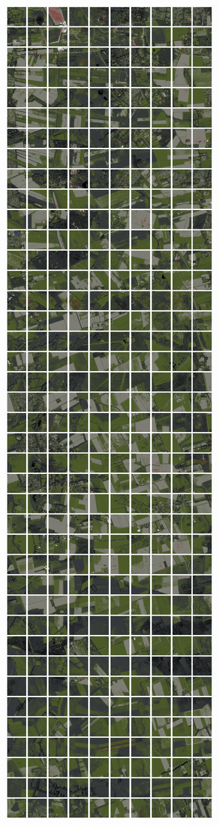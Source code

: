 <html>
<div>
<img src="https://github.com/HakkaTjakka/NL_TILE_MAP/blob/main/18/648/-1062/r.6480.-10620.png" height="44" width="44">
<img src="https://github.com/HakkaTjakka/NL_TILE_MAP/blob/main/18/648/-1062/r.6481.-10620.png" height="44" width="44">
<img src="https://github.com/HakkaTjakka/NL_TILE_MAP/blob/main/18/648/-1062/r.6482.-10620.png" height="44" width="44">
<img src="https://github.com/HakkaTjakka/NL_TILE_MAP/blob/main/18/648/-1062/r.6483.-10620.png" height="44" width="44">
<img src="https://github.com/HakkaTjakka/NL_TILE_MAP/blob/main/18/648/-1062/r.6484.-10620.png" height="44" width="44">
<img src="https://github.com/HakkaTjakka/NL_TILE_MAP/blob/main/18/648/-1062/r.6485.-10620.png" height="44" width="44">
<img src="https://github.com/HakkaTjakka/NL_TILE_MAP/blob/main/18/648/-1062/r.6486.-10620.png" height="44" width="44">
<img src="https://github.com/HakkaTjakka/NL_TILE_MAP/blob/main/18/648/-1062/r.6487.-10620.png" height="44" width="44">
<img src="https://github.com/HakkaTjakka/NL_TILE_MAP/blob/main/18/648/-1062/r.6488.-10620.png" height="44" width="44">
<img src="https://github.com/HakkaTjakka/NL_TILE_MAP/blob/main/18/648/-1062/r.6489.-10620.png" height="44" width="44">
<img src="https://github.com/HakkaTjakka/NL_TILE_MAP/blob/main/18/649/-1062/r.6490.-10620.png" height="44" width="44">
<img src="https://github.com/HakkaTjakka/NL_TILE_MAP/blob/main/18/649/-1062/r.6491.-10620.png" height="44" width="44">
<img src="https://github.com/HakkaTjakka/NL_TILE_MAP/blob/main/18/649/-1062/r.6492.-10620.png" height="44" width="44">
<img src="https://github.com/HakkaTjakka/NL_TILE_MAP/blob/main/18/649/-1062/r.6493.-10620.png" height="44" width="44">
<img src="https://github.com/HakkaTjakka/NL_TILE_MAP/blob/main/18/649/-1062/r.6494.-10620.png" height="44" width="44">
<img src="https://github.com/HakkaTjakka/NL_TILE_MAP/blob/main/18/649/-1062/r.6495.-10620.png" height="44" width="44">
<img src="https://github.com/HakkaTjakka/NL_TILE_MAP/blob/main/18/649/-1062/r.6496.-10620.png" height="44" width="44">
<img src="https://github.com/HakkaTjakka/NL_TILE_MAP/blob/main/18/649/-1062/r.6497.-10620.png" height="44" width="44">
<img src="https://github.com/HakkaTjakka/NL_TILE_MAP/blob/main/18/649/-1062/r.6498.-10620.png" height="44" width="44">
<img src="https://github.com/HakkaTjakka/NL_TILE_MAP/blob/main/18/649/-1062/r.6499.-10620.png" height="44" width="44">
<br>
<img src="https://github.com/HakkaTjakka/NL_TILE_MAP/blob/main/18/648/-1062/r.6480.-10619.png" height="44" width="44">
<img src="https://github.com/HakkaTjakka/NL_TILE_MAP/blob/main/18/648/-1062/r.6481.-10619.png" height="44" width="44">
<img src="https://github.com/HakkaTjakka/NL_TILE_MAP/blob/main/18/648/-1062/r.6482.-10619.png" height="44" width="44">
<img src="https://github.com/HakkaTjakka/NL_TILE_MAP/blob/main/18/648/-1062/r.6483.-10619.png" height="44" width="44">
<img src="https://github.com/HakkaTjakka/NL_TILE_MAP/blob/main/18/648/-1062/r.6484.-10619.png" height="44" width="44">
<img src="https://github.com/HakkaTjakka/NL_TILE_MAP/blob/main/18/648/-1062/r.6485.-10619.png" height="44" width="44">
<img src="https://github.com/HakkaTjakka/NL_TILE_MAP/blob/main/18/648/-1062/r.6486.-10619.png" height="44" width="44">
<img src="https://github.com/HakkaTjakka/NL_TILE_MAP/blob/main/18/648/-1062/r.6487.-10619.png" height="44" width="44">
<img src="https://github.com/HakkaTjakka/NL_TILE_MAP/blob/main/18/648/-1062/r.6488.-10619.png" height="44" width="44">
<img src="https://github.com/HakkaTjakka/NL_TILE_MAP/blob/main/18/648/-1062/r.6489.-10619.png" height="44" width="44">
<img src="https://github.com/HakkaTjakka/NL_TILE_MAP/blob/main/18/649/-1062/r.6490.-10619.png" height="44" width="44">
<img src="https://github.com/HakkaTjakka/NL_TILE_MAP/blob/main/18/649/-1062/r.6491.-10619.png" height="44" width="44">
<img src="https://github.com/HakkaTjakka/NL_TILE_MAP/blob/main/18/649/-1062/r.6492.-10619.png" height="44" width="44">
<img src="https://github.com/HakkaTjakka/NL_TILE_MAP/blob/main/18/649/-1062/r.6493.-10619.png" height="44" width="44">
<img src="https://github.com/HakkaTjakka/NL_TILE_MAP/blob/main/18/649/-1062/r.6494.-10619.png" height="44" width="44">
<img src="https://github.com/HakkaTjakka/NL_TILE_MAP/blob/main/18/649/-1062/r.6495.-10619.png" height="44" width="44">
<img src="https://github.com/HakkaTjakka/NL_TILE_MAP/blob/main/18/649/-1062/r.6496.-10619.png" height="44" width="44">
<img src="https://github.com/HakkaTjakka/NL_TILE_MAP/blob/main/18/649/-1062/r.6497.-10619.png" height="44" width="44">
<img src="https://github.com/HakkaTjakka/NL_TILE_MAP/blob/main/18/649/-1062/r.6498.-10619.png" height="44" width="44">
<img src="https://github.com/HakkaTjakka/NL_TILE_MAP/blob/main/18/649/-1062/r.6499.-10619.png" height="44" width="44">
<br>
<img src="https://github.com/HakkaTjakka/NL_TILE_MAP/blob/main/18/648/-1062/r.6480.-10618.png" height="44" width="44">
<img src="https://github.com/HakkaTjakka/NL_TILE_MAP/blob/main/18/648/-1062/r.6481.-10618.png" height="44" width="44">
<img src="https://github.com/HakkaTjakka/NL_TILE_MAP/blob/main/18/648/-1062/r.6482.-10618.png" height="44" width="44">
<img src="https://github.com/HakkaTjakka/NL_TILE_MAP/blob/main/18/648/-1062/r.6483.-10618.png" height="44" width="44">
<img src="https://github.com/HakkaTjakka/NL_TILE_MAP/blob/main/18/648/-1062/r.6484.-10618.png" height="44" width="44">
<img src="https://github.com/HakkaTjakka/NL_TILE_MAP/blob/main/18/648/-1062/r.6485.-10618.png" height="44" width="44">
<img src="https://github.com/HakkaTjakka/NL_TILE_MAP/blob/main/18/648/-1062/r.6486.-10618.png" height="44" width="44">
<img src="https://github.com/HakkaTjakka/NL_TILE_MAP/blob/main/18/648/-1062/r.6487.-10618.png" height="44" width="44">
<img src="https://github.com/HakkaTjakka/NL_TILE_MAP/blob/main/18/648/-1062/r.6488.-10618.png" height="44" width="44">
<img src="https://github.com/HakkaTjakka/NL_TILE_MAP/blob/main/18/648/-1062/r.6489.-10618.png" height="44" width="44">
<img src="https://github.com/HakkaTjakka/NL_TILE_MAP/blob/main/18/649/-1062/r.6490.-10618.png" height="44" width="44">
<img src="https://github.com/HakkaTjakka/NL_TILE_MAP/blob/main/18/649/-1062/r.6491.-10618.png" height="44" width="44">
<img src="https://github.com/HakkaTjakka/NL_TILE_MAP/blob/main/18/649/-1062/r.6492.-10618.png" height="44" width="44">
<img src="https://github.com/HakkaTjakka/NL_TILE_MAP/blob/main/18/649/-1062/r.6493.-10618.png" height="44" width="44">
<img src="https://github.com/HakkaTjakka/NL_TILE_MAP/blob/main/18/649/-1062/r.6494.-10618.png" height="44" width="44">
<img src="https://github.com/HakkaTjakka/NL_TILE_MAP/blob/main/18/649/-1062/r.6495.-10618.png" height="44" width="44">
<img src="https://github.com/HakkaTjakka/NL_TILE_MAP/blob/main/18/649/-1062/r.6496.-10618.png" height="44" width="44">
<img src="https://github.com/HakkaTjakka/NL_TILE_MAP/blob/main/18/649/-1062/r.6497.-10618.png" height="44" width="44">
<img src="https://github.com/HakkaTjakka/NL_TILE_MAP/blob/main/18/649/-1062/r.6498.-10618.png" height="44" width="44">
<img src="https://github.com/HakkaTjakka/NL_TILE_MAP/blob/main/18/649/-1062/r.6499.-10618.png" height="44" width="44">
<br>
<img src="https://github.com/HakkaTjakka/NL_TILE_MAP/blob/main/18/648/-1062/r.6480.-10617.png" height="44" width="44">
<img src="https://github.com/HakkaTjakka/NL_TILE_MAP/blob/main/18/648/-1062/r.6481.-10617.png" height="44" width="44">
<img src="https://github.com/HakkaTjakka/NL_TILE_MAP/blob/main/18/648/-1062/r.6482.-10617.png" height="44" width="44">
<img src="https://github.com/HakkaTjakka/NL_TILE_MAP/blob/main/18/648/-1062/r.6483.-10617.png" height="44" width="44">
<img src="https://github.com/HakkaTjakka/NL_TILE_MAP/blob/main/18/648/-1062/r.6484.-10617.png" height="44" width="44">
<img src="https://github.com/HakkaTjakka/NL_TILE_MAP/blob/main/18/648/-1062/r.6485.-10617.png" height="44" width="44">
<img src="https://github.com/HakkaTjakka/NL_TILE_MAP/blob/main/18/648/-1062/r.6486.-10617.png" height="44" width="44">
<img src="https://github.com/HakkaTjakka/NL_TILE_MAP/blob/main/18/648/-1062/r.6487.-10617.png" height="44" width="44">
<img src="https://github.com/HakkaTjakka/NL_TILE_MAP/blob/main/18/648/-1062/r.6488.-10617.png" height="44" width="44">
<img src="https://github.com/HakkaTjakka/NL_TILE_MAP/blob/main/18/648/-1062/r.6489.-10617.png" height="44" width="44">
<img src="https://github.com/HakkaTjakka/NL_TILE_MAP/blob/main/18/649/-1062/r.6490.-10617.png" height="44" width="44">
<img src="https://github.com/HakkaTjakka/NL_TILE_MAP/blob/main/18/649/-1062/r.6491.-10617.png" height="44" width="44">
<img src="https://github.com/HakkaTjakka/NL_TILE_MAP/blob/main/18/649/-1062/r.6492.-10617.png" height="44" width="44">
<img src="https://github.com/HakkaTjakka/NL_TILE_MAP/blob/main/18/649/-1062/r.6493.-10617.png" height="44" width="44">
<img src="https://github.com/HakkaTjakka/NL_TILE_MAP/blob/main/18/649/-1062/r.6494.-10617.png" height="44" width="44">
<img src="https://github.com/HakkaTjakka/NL_TILE_MAP/blob/main/18/649/-1062/r.6495.-10617.png" height="44" width="44">
<img src="https://github.com/HakkaTjakka/NL_TILE_MAP/blob/main/18/649/-1062/r.6496.-10617.png" height="44" width="44">
<img src="https://github.com/HakkaTjakka/NL_TILE_MAP/blob/main/18/649/-1062/r.6497.-10617.png" height="44" width="44">
<img src="https://github.com/HakkaTjakka/NL_TILE_MAP/blob/main/18/649/-1062/r.6498.-10617.png" height="44" width="44">
<img src="https://github.com/HakkaTjakka/NL_TILE_MAP/blob/main/18/649/-1062/r.6499.-10617.png" height="44" width="44">
<br>
<img src="https://github.com/HakkaTjakka/NL_TILE_MAP/blob/main/18/648/-1062/r.6480.-10616.png" height="44" width="44">
<img src="https://github.com/HakkaTjakka/NL_TILE_MAP/blob/main/18/648/-1062/r.6481.-10616.png" height="44" width="44">
<img src="https://github.com/HakkaTjakka/NL_TILE_MAP/blob/main/18/648/-1062/r.6482.-10616.png" height="44" width="44">
<img src="https://github.com/HakkaTjakka/NL_TILE_MAP/blob/main/18/648/-1062/r.6483.-10616.png" height="44" width="44">
<img src="https://github.com/HakkaTjakka/NL_TILE_MAP/blob/main/18/648/-1062/r.6484.-10616.png" height="44" width="44">
<img src="https://github.com/HakkaTjakka/NL_TILE_MAP/blob/main/18/648/-1062/r.6485.-10616.png" height="44" width="44">
<img src="https://github.com/HakkaTjakka/NL_TILE_MAP/blob/main/18/648/-1062/r.6486.-10616.png" height="44" width="44">
<img src="https://github.com/HakkaTjakka/NL_TILE_MAP/blob/main/18/648/-1062/r.6487.-10616.png" height="44" width="44">
<img src="https://github.com/HakkaTjakka/NL_TILE_MAP/blob/main/18/648/-1062/r.6488.-10616.png" height="44" width="44">
<img src="https://github.com/HakkaTjakka/NL_TILE_MAP/blob/main/18/648/-1062/r.6489.-10616.png" height="44" width="44">
<img src="https://github.com/HakkaTjakka/NL_TILE_MAP/blob/main/18/649/-1062/r.6490.-10616.png" height="44" width="44">
<img src="https://github.com/HakkaTjakka/NL_TILE_MAP/blob/main/18/649/-1062/r.6491.-10616.png" height="44" width="44">
<img src="https://github.com/HakkaTjakka/NL_TILE_MAP/blob/main/18/649/-1062/r.6492.-10616.png" height="44" width="44">
<img src="https://github.com/HakkaTjakka/NL_TILE_MAP/blob/main/18/649/-1062/r.6493.-10616.png" height="44" width="44">
<img src="https://github.com/HakkaTjakka/NL_TILE_MAP/blob/main/18/649/-1062/r.6494.-10616.png" height="44" width="44">
<img src="https://github.com/HakkaTjakka/NL_TILE_MAP/blob/main/18/649/-1062/r.6495.-10616.png" height="44" width="44">
<img src="https://github.com/HakkaTjakka/NL_TILE_MAP/blob/main/18/649/-1062/r.6496.-10616.png" height="44" width="44">
<img src="https://github.com/HakkaTjakka/NL_TILE_MAP/blob/main/18/649/-1062/r.6497.-10616.png" height="44" width="44">
<img src="https://github.com/HakkaTjakka/NL_TILE_MAP/blob/main/18/649/-1062/r.6498.-10616.png" height="44" width="44">
<img src="https://github.com/HakkaTjakka/NL_TILE_MAP/blob/main/18/649/-1062/r.6499.-10616.png" height="44" width="44">
<br>
<img src="https://github.com/HakkaTjakka/NL_TILE_MAP/blob/main/18/648/-1062/r.6480.-10615.png" height="44" width="44">
<img src="https://github.com/HakkaTjakka/NL_TILE_MAP/blob/main/18/648/-1062/r.6481.-10615.png" height="44" width="44">
<img src="https://github.com/HakkaTjakka/NL_TILE_MAP/blob/main/18/648/-1062/r.6482.-10615.png" height="44" width="44">
<img src="https://github.com/HakkaTjakka/NL_TILE_MAP/blob/main/18/648/-1062/r.6483.-10615.png" height="44" width="44">
<img src="https://github.com/HakkaTjakka/NL_TILE_MAP/blob/main/18/648/-1062/r.6484.-10615.png" height="44" width="44">
<img src="https://github.com/HakkaTjakka/NL_TILE_MAP/blob/main/18/648/-1062/r.6485.-10615.png" height="44" width="44">
<img src="https://github.com/HakkaTjakka/NL_TILE_MAP/blob/main/18/648/-1062/r.6486.-10615.png" height="44" width="44">
<img src="https://github.com/HakkaTjakka/NL_TILE_MAP/blob/main/18/648/-1062/r.6487.-10615.png" height="44" width="44">
<img src="https://github.com/HakkaTjakka/NL_TILE_MAP/blob/main/18/648/-1062/r.6488.-10615.png" height="44" width="44">
<img src="https://github.com/HakkaTjakka/NL_TILE_MAP/blob/main/18/648/-1062/r.6489.-10615.png" height="44" width="44">
<img src="https://github.com/HakkaTjakka/NL_TILE_MAP/blob/main/18/649/-1062/r.6490.-10615.png" height="44" width="44">
<img src="https://github.com/HakkaTjakka/NL_TILE_MAP/blob/main/18/649/-1062/r.6491.-10615.png" height="44" width="44">
<img src="https://github.com/HakkaTjakka/NL_TILE_MAP/blob/main/18/649/-1062/r.6492.-10615.png" height="44" width="44">
<img src="https://github.com/HakkaTjakka/NL_TILE_MAP/blob/main/18/649/-1062/r.6493.-10615.png" height="44" width="44">
<img src="https://github.com/HakkaTjakka/NL_TILE_MAP/blob/main/18/649/-1062/r.6494.-10615.png" height="44" width="44">
<img src="https://github.com/HakkaTjakka/NL_TILE_MAP/blob/main/18/649/-1062/r.6495.-10615.png" height="44" width="44">
<img src="https://github.com/HakkaTjakka/NL_TILE_MAP/blob/main/18/649/-1062/r.6496.-10615.png" height="44" width="44">
<img src="https://github.com/HakkaTjakka/NL_TILE_MAP/blob/main/18/649/-1062/r.6497.-10615.png" height="44" width="44">
<img src="https://github.com/HakkaTjakka/NL_TILE_MAP/blob/main/18/649/-1062/r.6498.-10615.png" height="44" width="44">
<img src="https://github.com/HakkaTjakka/NL_TILE_MAP/blob/main/18/649/-1062/r.6499.-10615.png" height="44" width="44">
<br>
<img src="https://github.com/HakkaTjakka/NL_TILE_MAP/blob/main/18/648/-1062/r.6480.-10614.png" height="44" width="44">
<img src="https://github.com/HakkaTjakka/NL_TILE_MAP/blob/main/18/648/-1062/r.6481.-10614.png" height="44" width="44">
<img src="https://github.com/HakkaTjakka/NL_TILE_MAP/blob/main/18/648/-1062/r.6482.-10614.png" height="44" width="44">
<img src="https://github.com/HakkaTjakka/NL_TILE_MAP/blob/main/18/648/-1062/r.6483.-10614.png" height="44" width="44">
<img src="https://github.com/HakkaTjakka/NL_TILE_MAP/blob/main/18/648/-1062/r.6484.-10614.png" height="44" width="44">
<img src="https://github.com/HakkaTjakka/NL_TILE_MAP/blob/main/18/648/-1062/r.6485.-10614.png" height="44" width="44">
<img src="https://github.com/HakkaTjakka/NL_TILE_MAP/blob/main/18/648/-1062/r.6486.-10614.png" height="44" width="44">
<img src="https://github.com/HakkaTjakka/NL_TILE_MAP/blob/main/18/648/-1062/r.6487.-10614.png" height="44" width="44">
<img src="https://github.com/HakkaTjakka/NL_TILE_MAP/blob/main/18/648/-1062/r.6488.-10614.png" height="44" width="44">
<img src="https://github.com/HakkaTjakka/NL_TILE_MAP/blob/main/18/648/-1062/r.6489.-10614.png" height="44" width="44">
<img src="https://github.com/HakkaTjakka/NL_TILE_MAP/blob/main/18/649/-1062/r.6490.-10614.png" height="44" width="44">
<img src="https://github.com/HakkaTjakka/NL_TILE_MAP/blob/main/18/649/-1062/r.6491.-10614.png" height="44" width="44">
<img src="https://github.com/HakkaTjakka/NL_TILE_MAP/blob/main/18/649/-1062/r.6492.-10614.png" height="44" width="44">
<img src="https://github.com/HakkaTjakka/NL_TILE_MAP/blob/main/18/649/-1062/r.6493.-10614.png" height="44" width="44">
<img src="https://github.com/HakkaTjakka/NL_TILE_MAP/blob/main/18/649/-1062/r.6494.-10614.png" height="44" width="44">
<img src="https://github.com/HakkaTjakka/NL_TILE_MAP/blob/main/18/649/-1062/r.6495.-10614.png" height="44" width="44">
<img src="https://github.com/HakkaTjakka/NL_TILE_MAP/blob/main/18/649/-1062/r.6496.-10614.png" height="44" width="44">
<img src="https://github.com/HakkaTjakka/NL_TILE_MAP/blob/main/18/649/-1062/r.6497.-10614.png" height="44" width="44">
<img src="https://github.com/HakkaTjakka/NL_TILE_MAP/blob/main/18/649/-1062/r.6498.-10614.png" height="44" width="44">
<img src="https://github.com/HakkaTjakka/NL_TILE_MAP/blob/main/18/649/-1062/r.6499.-10614.png" height="44" width="44">
<br>
<img src="https://github.com/HakkaTjakka/NL_TILE_MAP/blob/main/18/648/-1062/r.6480.-10613.png" height="44" width="44">
<img src="https://github.com/HakkaTjakka/NL_TILE_MAP/blob/main/18/648/-1062/r.6481.-10613.png" height="44" width="44">
<img src="https://github.com/HakkaTjakka/NL_TILE_MAP/blob/main/18/648/-1062/r.6482.-10613.png" height="44" width="44">
<img src="https://github.com/HakkaTjakka/NL_TILE_MAP/blob/main/18/648/-1062/r.6483.-10613.png" height="44" width="44">
<img src="https://github.com/HakkaTjakka/NL_TILE_MAP/blob/main/18/648/-1062/r.6484.-10613.png" height="44" width="44">
<img src="https://github.com/HakkaTjakka/NL_TILE_MAP/blob/main/18/648/-1062/r.6485.-10613.png" height="44" width="44">
<img src="https://github.com/HakkaTjakka/NL_TILE_MAP/blob/main/18/648/-1062/r.6486.-10613.png" height="44" width="44">
<img src="https://github.com/HakkaTjakka/NL_TILE_MAP/blob/main/18/648/-1062/r.6487.-10613.png" height="44" width="44">
<img src="https://github.com/HakkaTjakka/NL_TILE_MAP/blob/main/18/648/-1062/r.6488.-10613.png" height="44" width="44">
<img src="https://github.com/HakkaTjakka/NL_TILE_MAP/blob/main/18/648/-1062/r.6489.-10613.png" height="44" width="44">
<img src="https://github.com/HakkaTjakka/NL_TILE_MAP/blob/main/18/649/-1062/r.6490.-10613.png" height="44" width="44">
<img src="https://github.com/HakkaTjakka/NL_TILE_MAP/blob/main/18/649/-1062/r.6491.-10613.png" height="44" width="44">
<img src="https://github.com/HakkaTjakka/NL_TILE_MAP/blob/main/18/649/-1062/r.6492.-10613.png" height="44" width="44">
<img src="https://github.com/HakkaTjakka/NL_TILE_MAP/blob/main/18/649/-1062/r.6493.-10613.png" height="44" width="44">
<img src="https://github.com/HakkaTjakka/NL_TILE_MAP/blob/main/18/649/-1062/r.6494.-10613.png" height="44" width="44">
<img src="https://github.com/HakkaTjakka/NL_TILE_MAP/blob/main/18/649/-1062/r.6495.-10613.png" height="44" width="44">
<img src="https://github.com/HakkaTjakka/NL_TILE_MAP/blob/main/18/649/-1062/r.6496.-10613.png" height="44" width="44">
<img src="https://github.com/HakkaTjakka/NL_TILE_MAP/blob/main/18/649/-1062/r.6497.-10613.png" height="44" width="44">
<img src="https://github.com/HakkaTjakka/NL_TILE_MAP/blob/main/18/649/-1062/r.6498.-10613.png" height="44" width="44">
<img src="https://github.com/HakkaTjakka/NL_TILE_MAP/blob/main/18/649/-1062/r.6499.-10613.png" height="44" width="44">
<br>
<img src="https://github.com/HakkaTjakka/NL_TILE_MAP/blob/main/18/648/-1062/r.6480.-10612.png" height="44" width="44">
<img src="https://github.com/HakkaTjakka/NL_TILE_MAP/blob/main/18/648/-1062/r.6481.-10612.png" height="44" width="44">
<img src="https://github.com/HakkaTjakka/NL_TILE_MAP/blob/main/18/648/-1062/r.6482.-10612.png" height="44" width="44">
<img src="https://github.com/HakkaTjakka/NL_TILE_MAP/blob/main/18/648/-1062/r.6483.-10612.png" height="44" width="44">
<img src="https://github.com/HakkaTjakka/NL_TILE_MAP/blob/main/18/648/-1062/r.6484.-10612.png" height="44" width="44">
<img src="https://github.com/HakkaTjakka/NL_TILE_MAP/blob/main/18/648/-1062/r.6485.-10612.png" height="44" width="44">
<img src="https://github.com/HakkaTjakka/NL_TILE_MAP/blob/main/18/648/-1062/r.6486.-10612.png" height="44" width="44">
<img src="https://github.com/HakkaTjakka/NL_TILE_MAP/blob/main/18/648/-1062/r.6487.-10612.png" height="44" width="44">
<img src="https://github.com/HakkaTjakka/NL_TILE_MAP/blob/main/18/648/-1062/r.6488.-10612.png" height="44" width="44">
<img src="https://github.com/HakkaTjakka/NL_TILE_MAP/blob/main/18/648/-1062/r.6489.-10612.png" height="44" width="44">
<img src="https://github.com/HakkaTjakka/NL_TILE_MAP/blob/main/18/649/-1062/r.6490.-10612.png" height="44" width="44">
<img src="https://github.com/HakkaTjakka/NL_TILE_MAP/blob/main/18/649/-1062/r.6491.-10612.png" height="44" width="44">
<img src="https://github.com/HakkaTjakka/NL_TILE_MAP/blob/main/18/649/-1062/r.6492.-10612.png" height="44" width="44">
<img src="https://github.com/HakkaTjakka/NL_TILE_MAP/blob/main/18/649/-1062/r.6493.-10612.png" height="44" width="44">
<img src="https://github.com/HakkaTjakka/NL_TILE_MAP/blob/main/18/649/-1062/r.6494.-10612.png" height="44" width="44">
<img src="https://github.com/HakkaTjakka/NL_TILE_MAP/blob/main/18/649/-1062/r.6495.-10612.png" height="44" width="44">
<img src="https://github.com/HakkaTjakka/NL_TILE_MAP/blob/main/18/649/-1062/r.6496.-10612.png" height="44" width="44">
<img src="https://github.com/HakkaTjakka/NL_TILE_MAP/blob/main/18/649/-1062/r.6497.-10612.png" height="44" width="44">
<img src="https://github.com/HakkaTjakka/NL_TILE_MAP/blob/main/18/649/-1062/r.6498.-10612.png" height="44" width="44">
<img src="https://github.com/HakkaTjakka/NL_TILE_MAP/blob/main/18/649/-1062/r.6499.-10612.png" height="44" width="44">
<br>
<img src="https://github.com/HakkaTjakka/NL_TILE_MAP/blob/main/18/648/-1062/r.6480.-10611.png" height="44" width="44">
<img src="https://github.com/HakkaTjakka/NL_TILE_MAP/blob/main/18/648/-1062/r.6481.-10611.png" height="44" width="44">
<img src="https://github.com/HakkaTjakka/NL_TILE_MAP/blob/main/18/648/-1062/r.6482.-10611.png" height="44" width="44">
<img src="https://github.com/HakkaTjakka/NL_TILE_MAP/blob/main/18/648/-1062/r.6483.-10611.png" height="44" width="44">
<img src="https://github.com/HakkaTjakka/NL_TILE_MAP/blob/main/18/648/-1062/r.6484.-10611.png" height="44" width="44">
<img src="https://github.com/HakkaTjakka/NL_TILE_MAP/blob/main/18/648/-1062/r.6485.-10611.png" height="44" width="44">
<img src="https://github.com/HakkaTjakka/NL_TILE_MAP/blob/main/18/648/-1062/r.6486.-10611.png" height="44" width="44">
<img src="https://github.com/HakkaTjakka/NL_TILE_MAP/blob/main/18/648/-1062/r.6487.-10611.png" height="44" width="44">
<img src="https://github.com/HakkaTjakka/NL_TILE_MAP/blob/main/18/648/-1062/r.6488.-10611.png" height="44" width="44">
<img src="https://github.com/HakkaTjakka/NL_TILE_MAP/blob/main/18/648/-1062/r.6489.-10611.png" height="44" width="44">
<img src="https://github.com/HakkaTjakka/NL_TILE_MAP/blob/main/18/649/-1062/r.6490.-10611.png" height="44" width="44">
<img src="https://github.com/HakkaTjakka/NL_TILE_MAP/blob/main/18/649/-1062/r.6491.-10611.png" height="44" width="44">
<img src="https://github.com/HakkaTjakka/NL_TILE_MAP/blob/main/18/649/-1062/r.6492.-10611.png" height="44" width="44">
<img src="https://github.com/HakkaTjakka/NL_TILE_MAP/blob/main/18/649/-1062/r.6493.-10611.png" height="44" width="44">
<img src="https://github.com/HakkaTjakka/NL_TILE_MAP/blob/main/18/649/-1062/r.6494.-10611.png" height="44" width="44">
<img src="https://github.com/HakkaTjakka/NL_TILE_MAP/blob/main/18/649/-1062/r.6495.-10611.png" height="44" width="44">
<img src="https://github.com/HakkaTjakka/NL_TILE_MAP/blob/main/18/649/-1062/r.6496.-10611.png" height="44" width="44">
<img src="https://github.com/HakkaTjakka/NL_TILE_MAP/blob/main/18/649/-1062/r.6497.-10611.png" height="44" width="44">
<img src="https://github.com/HakkaTjakka/NL_TILE_MAP/blob/main/18/649/-1062/r.6498.-10611.png" height="44" width="44">
<img src="https://github.com/HakkaTjakka/NL_TILE_MAP/blob/main/18/649/-1062/r.6499.-10611.png" height="44" width="44">
<br>
<img src="https://github.com/HakkaTjakka/NL_TILE_MAP/blob/main/18/648/-1061/r.6480.-10610.png" height="44" width="44">
<img src="https://github.com/HakkaTjakka/NL_TILE_MAP/blob/main/18/648/-1061/r.6481.-10610.png" height="44" width="44">
<img src="https://github.com/HakkaTjakka/NL_TILE_MAP/blob/main/18/648/-1061/r.6482.-10610.png" height="44" width="44">
<img src="https://github.com/HakkaTjakka/NL_TILE_MAP/blob/main/18/648/-1061/r.6483.-10610.png" height="44" width="44">
<img src="https://github.com/HakkaTjakka/NL_TILE_MAP/blob/main/18/648/-1061/r.6484.-10610.png" height="44" width="44">
<img src="https://github.com/HakkaTjakka/NL_TILE_MAP/blob/main/18/648/-1061/r.6485.-10610.png" height="44" width="44">
<img src="https://github.com/HakkaTjakka/NL_TILE_MAP/blob/main/18/648/-1061/r.6486.-10610.png" height="44" width="44">
<img src="https://github.com/HakkaTjakka/NL_TILE_MAP/blob/main/18/648/-1061/r.6487.-10610.png" height="44" width="44">
<img src="https://github.com/HakkaTjakka/NL_TILE_MAP/blob/main/18/648/-1061/r.6488.-10610.png" height="44" width="44">
<img src="https://github.com/HakkaTjakka/NL_TILE_MAP/blob/main/18/648/-1061/r.6489.-10610.png" height="44" width="44">
<img src="https://github.com/HakkaTjakka/NL_TILE_MAP/blob/main/18/649/-1061/r.6490.-10610.png" height="44" width="44">
<img src="https://github.com/HakkaTjakka/NL_TILE_MAP/blob/main/18/649/-1061/r.6491.-10610.png" height="44" width="44">
<img src="https://github.com/HakkaTjakka/NL_TILE_MAP/blob/main/18/649/-1061/r.6492.-10610.png" height="44" width="44">
<img src="https://github.com/HakkaTjakka/NL_TILE_MAP/blob/main/18/649/-1061/r.6493.-10610.png" height="44" width="44">
<img src="https://github.com/HakkaTjakka/NL_TILE_MAP/blob/main/18/649/-1061/r.6494.-10610.png" height="44" width="44">
<img src="https://github.com/HakkaTjakka/NL_TILE_MAP/blob/main/18/649/-1061/r.6495.-10610.png" height="44" width="44">
<img src="https://github.com/HakkaTjakka/NL_TILE_MAP/blob/main/18/649/-1061/r.6496.-10610.png" height="44" width="44">
<img src="https://github.com/HakkaTjakka/NL_TILE_MAP/blob/main/18/649/-1061/r.6497.-10610.png" height="44" width="44">
<img src="https://github.com/HakkaTjakka/NL_TILE_MAP/blob/main/18/649/-1061/r.6498.-10610.png" height="44" width="44">
<img src="https://github.com/HakkaTjakka/NL_TILE_MAP/blob/main/18/649/-1061/r.6499.-10610.png" height="44" width="44">
<br>
<img src="https://github.com/HakkaTjakka/NL_TILE_MAP/blob/main/18/648/-1061/r.6480.-10609.png" height="44" width="44">
<img src="https://github.com/HakkaTjakka/NL_TILE_MAP/blob/main/18/648/-1061/r.6481.-10609.png" height="44" width="44">
<img src="https://github.com/HakkaTjakka/NL_TILE_MAP/blob/main/18/648/-1061/r.6482.-10609.png" height="44" width="44">
<img src="https://github.com/HakkaTjakka/NL_TILE_MAP/blob/main/18/648/-1061/r.6483.-10609.png" height="44" width="44">
<img src="https://github.com/HakkaTjakka/NL_TILE_MAP/blob/main/18/648/-1061/r.6484.-10609.png" height="44" width="44">
<img src="https://github.com/HakkaTjakka/NL_TILE_MAP/blob/main/18/648/-1061/r.6485.-10609.png" height="44" width="44">
<img src="https://github.com/HakkaTjakka/NL_TILE_MAP/blob/main/18/648/-1061/r.6486.-10609.png" height="44" width="44">
<img src="https://github.com/HakkaTjakka/NL_TILE_MAP/blob/main/18/648/-1061/r.6487.-10609.png" height="44" width="44">
<img src="https://github.com/HakkaTjakka/NL_TILE_MAP/blob/main/18/648/-1061/r.6488.-10609.png" height="44" width="44">
<img src="https://github.com/HakkaTjakka/NL_TILE_MAP/blob/main/18/648/-1061/r.6489.-10609.png" height="44" width="44">
<img src="https://github.com/HakkaTjakka/NL_TILE_MAP/blob/main/18/649/-1061/r.6490.-10609.png" height="44" width="44">
<img src="https://github.com/HakkaTjakka/NL_TILE_MAP/blob/main/18/649/-1061/r.6491.-10609.png" height="44" width="44">
<img src="https://github.com/HakkaTjakka/NL_TILE_MAP/blob/main/18/649/-1061/r.6492.-10609.png" height="44" width="44">
<img src="https://github.com/HakkaTjakka/NL_TILE_MAP/blob/main/18/649/-1061/r.6493.-10609.png" height="44" width="44">
<img src="https://github.com/HakkaTjakka/NL_TILE_MAP/blob/main/18/649/-1061/r.6494.-10609.png" height="44" width="44">
<img src="https://github.com/HakkaTjakka/NL_TILE_MAP/blob/main/18/649/-1061/r.6495.-10609.png" height="44" width="44">
<img src="https://github.com/HakkaTjakka/NL_TILE_MAP/blob/main/18/649/-1061/r.6496.-10609.png" height="44" width="44">
<img src="https://github.com/HakkaTjakka/NL_TILE_MAP/blob/main/18/649/-1061/r.6497.-10609.png" height="44" width="44">
<img src="https://github.com/HakkaTjakka/NL_TILE_MAP/blob/main/18/649/-1061/r.6498.-10609.png" height="44" width="44">
<img src="https://github.com/HakkaTjakka/NL_TILE_MAP/blob/main/18/649/-1061/r.6499.-10609.png" height="44" width="44">
<br>
<img src="https://github.com/HakkaTjakka/NL_TILE_MAP/blob/main/18/648/-1061/r.6480.-10608.png" height="44" width="44">
<img src="https://github.com/HakkaTjakka/NL_TILE_MAP/blob/main/18/648/-1061/r.6481.-10608.png" height="44" width="44">
<img src="https://github.com/HakkaTjakka/NL_TILE_MAP/blob/main/18/648/-1061/r.6482.-10608.png" height="44" width="44">
<img src="https://github.com/HakkaTjakka/NL_TILE_MAP/blob/main/18/648/-1061/r.6483.-10608.png" height="44" width="44">
<img src="https://github.com/HakkaTjakka/NL_TILE_MAP/blob/main/18/648/-1061/r.6484.-10608.png" height="44" width="44">
<img src="https://github.com/HakkaTjakka/NL_TILE_MAP/blob/main/18/648/-1061/r.6485.-10608.png" height="44" width="44">
<img src="https://github.com/HakkaTjakka/NL_TILE_MAP/blob/main/18/648/-1061/r.6486.-10608.png" height="44" width="44">
<img src="https://github.com/HakkaTjakka/NL_TILE_MAP/blob/main/18/648/-1061/r.6487.-10608.png" height="44" width="44">
<img src="https://github.com/HakkaTjakka/NL_TILE_MAP/blob/main/18/648/-1061/r.6488.-10608.png" height="44" width="44">
<img src="https://github.com/HakkaTjakka/NL_TILE_MAP/blob/main/18/648/-1061/r.6489.-10608.png" height="44" width="44">
<img src="https://github.com/HakkaTjakka/NL_TILE_MAP/blob/main/18/649/-1061/r.6490.-10608.png" height="44" width="44">
<img src="https://github.com/HakkaTjakka/NL_TILE_MAP/blob/main/18/649/-1061/r.6491.-10608.png" height="44" width="44">
<img src="https://github.com/HakkaTjakka/NL_TILE_MAP/blob/main/18/649/-1061/r.6492.-10608.png" height="44" width="44">
<img src="https://github.com/HakkaTjakka/NL_TILE_MAP/blob/main/18/649/-1061/r.6493.-10608.png" height="44" width="44">
<img src="https://github.com/HakkaTjakka/NL_TILE_MAP/blob/main/18/649/-1061/r.6494.-10608.png" height="44" width="44">
<img src="https://github.com/HakkaTjakka/NL_TILE_MAP/blob/main/18/649/-1061/r.6495.-10608.png" height="44" width="44">
<img src="https://github.com/HakkaTjakka/NL_TILE_MAP/blob/main/18/649/-1061/r.6496.-10608.png" height="44" width="44">
<img src="https://github.com/HakkaTjakka/NL_TILE_MAP/blob/main/18/649/-1061/r.6497.-10608.png" height="44" width="44">
<img src="https://github.com/HakkaTjakka/NL_TILE_MAP/blob/main/18/649/-1061/r.6498.-10608.png" height="44" width="44">
<img src="https://github.com/HakkaTjakka/NL_TILE_MAP/blob/main/18/649/-1061/r.6499.-10608.png" height="44" width="44">
<br>
<img src="https://github.com/HakkaTjakka/NL_TILE_MAP/blob/main/18/648/-1061/r.6480.-10607.png" height="44" width="44">
<img src="https://github.com/HakkaTjakka/NL_TILE_MAP/blob/main/18/648/-1061/r.6481.-10607.png" height="44" width="44">
<img src="https://github.com/HakkaTjakka/NL_TILE_MAP/blob/main/18/648/-1061/r.6482.-10607.png" height="44" width="44">
<img src="https://github.com/HakkaTjakka/NL_TILE_MAP/blob/main/18/648/-1061/r.6483.-10607.png" height="44" width="44">
<img src="https://github.com/HakkaTjakka/NL_TILE_MAP/blob/main/18/648/-1061/r.6484.-10607.png" height="44" width="44">
<img src="https://github.com/HakkaTjakka/NL_TILE_MAP/blob/main/18/648/-1061/r.6485.-10607.png" height="44" width="44">
<img src="https://github.com/HakkaTjakka/NL_TILE_MAP/blob/main/18/648/-1061/r.6486.-10607.png" height="44" width="44">
<img src="https://github.com/HakkaTjakka/NL_TILE_MAP/blob/main/18/648/-1061/r.6487.-10607.png" height="44" width="44">
<img src="https://github.com/HakkaTjakka/NL_TILE_MAP/blob/main/18/648/-1061/r.6488.-10607.png" height="44" width="44">
<img src="https://github.com/HakkaTjakka/NL_TILE_MAP/blob/main/18/648/-1061/r.6489.-10607.png" height="44" width="44">
<img src="https://github.com/HakkaTjakka/NL_TILE_MAP/blob/main/18/649/-1061/r.6490.-10607.png" height="44" width="44">
<img src="https://github.com/HakkaTjakka/NL_TILE_MAP/blob/main/18/649/-1061/r.6491.-10607.png" height="44" width="44">
<img src="https://github.com/HakkaTjakka/NL_TILE_MAP/blob/main/18/649/-1061/r.6492.-10607.png" height="44" width="44">
<img src="https://github.com/HakkaTjakka/NL_TILE_MAP/blob/main/18/649/-1061/r.6493.-10607.png" height="44" width="44">
<img src="https://github.com/HakkaTjakka/NL_TILE_MAP/blob/main/18/649/-1061/r.6494.-10607.png" height="44" width="44">
<img src="https://github.com/HakkaTjakka/NL_TILE_MAP/blob/main/18/649/-1061/r.6495.-10607.png" height="44" width="44">
<img src="https://github.com/HakkaTjakka/NL_TILE_MAP/blob/main/18/649/-1061/r.6496.-10607.png" height="44" width="44">
<img src="https://github.com/HakkaTjakka/NL_TILE_MAP/blob/main/18/649/-1061/r.6497.-10607.png" height="44" width="44">
<img src="https://github.com/HakkaTjakka/NL_TILE_MAP/blob/main/18/649/-1061/r.6498.-10607.png" height="44" width="44">
<img src="https://github.com/HakkaTjakka/NL_TILE_MAP/blob/main/18/649/-1061/r.6499.-10607.png" height="44" width="44">
<br>
<img src="https://github.com/HakkaTjakka/NL_TILE_MAP/blob/main/18/648/-1061/r.6480.-10606.png" height="44" width="44">
<img src="https://github.com/HakkaTjakka/NL_TILE_MAP/blob/main/18/648/-1061/r.6481.-10606.png" height="44" width="44">
<img src="https://github.com/HakkaTjakka/NL_TILE_MAP/blob/main/18/648/-1061/r.6482.-10606.png" height="44" width="44">
<img src="https://github.com/HakkaTjakka/NL_TILE_MAP/blob/main/18/648/-1061/r.6483.-10606.png" height="44" width="44">
<img src="https://github.com/HakkaTjakka/NL_TILE_MAP/blob/main/18/648/-1061/r.6484.-10606.png" height="44" width="44">
<img src="https://github.com/HakkaTjakka/NL_TILE_MAP/blob/main/18/648/-1061/r.6485.-10606.png" height="44" width="44">
<img src="https://github.com/HakkaTjakka/NL_TILE_MAP/blob/main/18/648/-1061/r.6486.-10606.png" height="44" width="44">
<img src="https://github.com/HakkaTjakka/NL_TILE_MAP/blob/main/18/648/-1061/r.6487.-10606.png" height="44" width="44">
<img src="https://github.com/HakkaTjakka/NL_TILE_MAP/blob/main/18/648/-1061/r.6488.-10606.png" height="44" width="44">
<img src="https://github.com/HakkaTjakka/NL_TILE_MAP/blob/main/18/648/-1061/r.6489.-10606.png" height="44" width="44">
<img src="https://github.com/HakkaTjakka/NL_TILE_MAP/blob/main/18/649/-1061/r.6490.-10606.png" height="44" width="44">
<img src="https://github.com/HakkaTjakka/NL_TILE_MAP/blob/main/18/649/-1061/r.6491.-10606.png" height="44" width="44">
<img src="https://github.com/HakkaTjakka/NL_TILE_MAP/blob/main/18/649/-1061/r.6492.-10606.png" height="44" width="44">
<img src="https://github.com/HakkaTjakka/NL_TILE_MAP/blob/main/18/649/-1061/r.6493.-10606.png" height="44" width="44">
<img src="https://github.com/HakkaTjakka/NL_TILE_MAP/blob/main/18/649/-1061/r.6494.-10606.png" height="44" width="44">
<img src="https://github.com/HakkaTjakka/NL_TILE_MAP/blob/main/18/649/-1061/r.6495.-10606.png" height="44" width="44">
<img src="https://github.com/HakkaTjakka/NL_TILE_MAP/blob/main/18/649/-1061/r.6496.-10606.png" height="44" width="44">
<img src="https://github.com/HakkaTjakka/NL_TILE_MAP/blob/main/18/649/-1061/r.6497.-10606.png" height="44" width="44">
<img src="https://github.com/HakkaTjakka/NL_TILE_MAP/blob/main/18/649/-1061/r.6498.-10606.png" height="44" width="44">
<img src="https://github.com/HakkaTjakka/NL_TILE_MAP/blob/main/18/649/-1061/r.6499.-10606.png" height="44" width="44">
<br>
<img src="https://github.com/HakkaTjakka/NL_TILE_MAP/blob/main/18/648/-1061/r.6480.-10605.png" height="44" width="44">
<img src="https://github.com/HakkaTjakka/NL_TILE_MAP/blob/main/18/648/-1061/r.6481.-10605.png" height="44" width="44">
<img src="https://github.com/HakkaTjakka/NL_TILE_MAP/blob/main/18/648/-1061/r.6482.-10605.png" height="44" width="44">
<img src="https://github.com/HakkaTjakka/NL_TILE_MAP/blob/main/18/648/-1061/r.6483.-10605.png" height="44" width="44">
<img src="https://github.com/HakkaTjakka/NL_TILE_MAP/blob/main/18/648/-1061/r.6484.-10605.png" height="44" width="44">
<img src="https://github.com/HakkaTjakka/NL_TILE_MAP/blob/main/18/648/-1061/r.6485.-10605.png" height="44" width="44">
<img src="https://github.com/HakkaTjakka/NL_TILE_MAP/blob/main/18/648/-1061/r.6486.-10605.png" height="44" width="44">
<img src="https://github.com/HakkaTjakka/NL_TILE_MAP/blob/main/18/648/-1061/r.6487.-10605.png" height="44" width="44">
<img src="https://github.com/HakkaTjakka/NL_TILE_MAP/blob/main/18/648/-1061/r.6488.-10605.png" height="44" width="44">
<img src="https://github.com/HakkaTjakka/NL_TILE_MAP/blob/main/18/648/-1061/r.6489.-10605.png" height="44" width="44">
<img src="https://github.com/HakkaTjakka/NL_TILE_MAP/blob/main/18/649/-1061/r.6490.-10605.png" height="44" width="44">
<img src="https://github.com/HakkaTjakka/NL_TILE_MAP/blob/main/18/649/-1061/r.6491.-10605.png" height="44" width="44">
<img src="https://github.com/HakkaTjakka/NL_TILE_MAP/blob/main/18/649/-1061/r.6492.-10605.png" height="44" width="44">
<img src="https://github.com/HakkaTjakka/NL_TILE_MAP/blob/main/18/649/-1061/r.6493.-10605.png" height="44" width="44">
<img src="https://github.com/HakkaTjakka/NL_TILE_MAP/blob/main/18/649/-1061/r.6494.-10605.png" height="44" width="44">
<img src="https://github.com/HakkaTjakka/NL_TILE_MAP/blob/main/18/649/-1061/r.6495.-10605.png" height="44" width="44">
<img src="https://github.com/HakkaTjakka/NL_TILE_MAP/blob/main/18/649/-1061/r.6496.-10605.png" height="44" width="44">
<img src="https://github.com/HakkaTjakka/NL_TILE_MAP/blob/main/18/649/-1061/r.6497.-10605.png" height="44" width="44">
<img src="https://github.com/HakkaTjakka/NL_TILE_MAP/blob/main/18/649/-1061/r.6498.-10605.png" height="44" width="44">
<img src="https://github.com/HakkaTjakka/NL_TILE_MAP/blob/main/18/649/-1061/r.6499.-10605.png" height="44" width="44">
<br>
<img src="https://github.com/HakkaTjakka/NL_TILE_MAP/blob/main/18/648/-1061/r.6480.-10604.png" height="44" width="44">
<img src="https://github.com/HakkaTjakka/NL_TILE_MAP/blob/main/18/648/-1061/r.6481.-10604.png" height="44" width="44">
<img src="https://github.com/HakkaTjakka/NL_TILE_MAP/blob/main/18/648/-1061/r.6482.-10604.png" height="44" width="44">
<img src="https://github.com/HakkaTjakka/NL_TILE_MAP/blob/main/18/648/-1061/r.6483.-10604.png" height="44" width="44">
<img src="https://github.com/HakkaTjakka/NL_TILE_MAP/blob/main/18/648/-1061/r.6484.-10604.png" height="44" width="44">
<img src="https://github.com/HakkaTjakka/NL_TILE_MAP/blob/main/18/648/-1061/r.6485.-10604.png" height="44" width="44">
<img src="https://github.com/HakkaTjakka/NL_TILE_MAP/blob/main/18/648/-1061/r.6486.-10604.png" height="44" width="44">
<img src="https://github.com/HakkaTjakka/NL_TILE_MAP/blob/main/18/648/-1061/r.6487.-10604.png" height="44" width="44">
<img src="https://github.com/HakkaTjakka/NL_TILE_MAP/blob/main/18/648/-1061/r.6488.-10604.png" height="44" width="44">
<img src="https://github.com/HakkaTjakka/NL_TILE_MAP/blob/main/18/648/-1061/r.6489.-10604.png" height="44" width="44">
<img src="https://github.com/HakkaTjakka/NL_TILE_MAP/blob/main/18/649/-1061/r.6490.-10604.png" height="44" width="44">
<img src="https://github.com/HakkaTjakka/NL_TILE_MAP/blob/main/18/649/-1061/r.6491.-10604.png" height="44" width="44">
<img src="https://github.com/HakkaTjakka/NL_TILE_MAP/blob/main/18/649/-1061/r.6492.-10604.png" height="44" width="44">
<img src="https://github.com/HakkaTjakka/NL_TILE_MAP/blob/main/18/649/-1061/r.6493.-10604.png" height="44" width="44">
<img src="https://github.com/HakkaTjakka/NL_TILE_MAP/blob/main/18/649/-1061/r.6494.-10604.png" height="44" width="44">
<img src="https://github.com/HakkaTjakka/NL_TILE_MAP/blob/main/18/649/-1061/r.6495.-10604.png" height="44" width="44">
<img src="https://github.com/HakkaTjakka/NL_TILE_MAP/blob/main/18/649/-1061/r.6496.-10604.png" height="44" width="44">
<img src="https://github.com/HakkaTjakka/NL_TILE_MAP/blob/main/18/649/-1061/r.6497.-10604.png" height="44" width="44">
<img src="https://github.com/HakkaTjakka/NL_TILE_MAP/blob/main/18/649/-1061/r.6498.-10604.png" height="44" width="44">
<img src="https://github.com/HakkaTjakka/NL_TILE_MAP/blob/main/18/649/-1061/r.6499.-10604.png" height="44" width="44">
<br>
<img src="https://github.com/HakkaTjakka/NL_TILE_MAP/blob/main/18/648/-1061/r.6480.-10603.png" height="44" width="44">
<img src="https://github.com/HakkaTjakka/NL_TILE_MAP/blob/main/18/648/-1061/r.6481.-10603.png" height="44" width="44">
<img src="https://github.com/HakkaTjakka/NL_TILE_MAP/blob/main/18/648/-1061/r.6482.-10603.png" height="44" width="44">
<img src="https://github.com/HakkaTjakka/NL_TILE_MAP/blob/main/18/648/-1061/r.6483.-10603.png" height="44" width="44">
<img src="https://github.com/HakkaTjakka/NL_TILE_MAP/blob/main/18/648/-1061/r.6484.-10603.png" height="44" width="44">
<img src="https://github.com/HakkaTjakka/NL_TILE_MAP/blob/main/18/648/-1061/r.6485.-10603.png" height="44" width="44">
<img src="https://github.com/HakkaTjakka/NL_TILE_MAP/blob/main/18/648/-1061/r.6486.-10603.png" height="44" width="44">
<img src="https://github.com/HakkaTjakka/NL_TILE_MAP/blob/main/18/648/-1061/r.6487.-10603.png" height="44" width="44">
<img src="https://github.com/HakkaTjakka/NL_TILE_MAP/blob/main/18/648/-1061/r.6488.-10603.png" height="44" width="44">
<img src="https://github.com/HakkaTjakka/NL_TILE_MAP/blob/main/18/648/-1061/r.6489.-10603.png" height="44" width="44">
<img src="https://github.com/HakkaTjakka/NL_TILE_MAP/blob/main/18/649/-1061/r.6490.-10603.png" height="44" width="44">
<img src="https://github.com/HakkaTjakka/NL_TILE_MAP/blob/main/18/649/-1061/r.6491.-10603.png" height="44" width="44">
<img src="https://github.com/HakkaTjakka/NL_TILE_MAP/blob/main/18/649/-1061/r.6492.-10603.png" height="44" width="44">
<img src="https://github.com/HakkaTjakka/NL_TILE_MAP/blob/main/18/649/-1061/r.6493.-10603.png" height="44" width="44">
<img src="https://github.com/HakkaTjakka/NL_TILE_MAP/blob/main/18/649/-1061/r.6494.-10603.png" height="44" width="44">
<img src="https://github.com/HakkaTjakka/NL_TILE_MAP/blob/main/18/649/-1061/r.6495.-10603.png" height="44" width="44">
<img src="https://github.com/HakkaTjakka/NL_TILE_MAP/blob/main/18/649/-1061/r.6496.-10603.png" height="44" width="44">
<img src="https://github.com/HakkaTjakka/NL_TILE_MAP/blob/main/18/649/-1061/r.6497.-10603.png" height="44" width="44">
<img src="https://github.com/HakkaTjakka/NL_TILE_MAP/blob/main/18/649/-1061/r.6498.-10603.png" height="44" width="44">
<img src="https://github.com/HakkaTjakka/NL_TILE_MAP/blob/main/18/649/-1061/r.6499.-10603.png" height="44" width="44">
<br>
<img src="https://github.com/HakkaTjakka/NL_TILE_MAP/blob/main/18/648/-1061/r.6480.-10602.png" height="44" width="44">
<img src="https://github.com/HakkaTjakka/NL_TILE_MAP/blob/main/18/648/-1061/r.6481.-10602.png" height="44" width="44">
<img src="https://github.com/HakkaTjakka/NL_TILE_MAP/blob/main/18/648/-1061/r.6482.-10602.png" height="44" width="44">
<img src="https://github.com/HakkaTjakka/NL_TILE_MAP/blob/main/18/648/-1061/r.6483.-10602.png" height="44" width="44">
<img src="https://github.com/HakkaTjakka/NL_TILE_MAP/blob/main/18/648/-1061/r.6484.-10602.png" height="44" width="44">
<img src="https://github.com/HakkaTjakka/NL_TILE_MAP/blob/main/18/648/-1061/r.6485.-10602.png" height="44" width="44">
<img src="https://github.com/HakkaTjakka/NL_TILE_MAP/blob/main/18/648/-1061/r.6486.-10602.png" height="44" width="44">
<img src="https://github.com/HakkaTjakka/NL_TILE_MAP/blob/main/18/648/-1061/r.6487.-10602.png" height="44" width="44">
<img src="https://github.com/HakkaTjakka/NL_TILE_MAP/blob/main/18/648/-1061/r.6488.-10602.png" height="44" width="44">
<img src="https://github.com/HakkaTjakka/NL_TILE_MAP/blob/main/18/648/-1061/r.6489.-10602.png" height="44" width="44">
<img src="https://github.com/HakkaTjakka/NL_TILE_MAP/blob/main/18/649/-1061/r.6490.-10602.png" height="44" width="44">
<img src="https://github.com/HakkaTjakka/NL_TILE_MAP/blob/main/18/649/-1061/r.6491.-10602.png" height="44" width="44">
<img src="https://github.com/HakkaTjakka/NL_TILE_MAP/blob/main/18/649/-1061/r.6492.-10602.png" height="44" width="44">
<img src="https://github.com/HakkaTjakka/NL_TILE_MAP/blob/main/18/649/-1061/r.6493.-10602.png" height="44" width="44">
<img src="https://github.com/HakkaTjakka/NL_TILE_MAP/blob/main/18/649/-1061/r.6494.-10602.png" height="44" width="44">
<img src="https://github.com/HakkaTjakka/NL_TILE_MAP/blob/main/18/649/-1061/r.6495.-10602.png" height="44" width="44">
<img src="https://github.com/HakkaTjakka/NL_TILE_MAP/blob/main/18/649/-1061/r.6496.-10602.png" height="44" width="44">
<img src="https://github.com/HakkaTjakka/NL_TILE_MAP/blob/main/18/649/-1061/r.6497.-10602.png" height="44" width="44">
<img src="https://github.com/HakkaTjakka/NL_TILE_MAP/blob/main/18/649/-1061/r.6498.-10602.png" height="44" width="44">
<img src="https://github.com/HakkaTjakka/NL_TILE_MAP/blob/main/18/649/-1061/r.6499.-10602.png" height="44" width="44">
<br>
<img src="https://github.com/HakkaTjakka/NL_TILE_MAP/blob/main/18/648/-1061/r.6480.-10601.png" height="44" width="44">
<img src="https://github.com/HakkaTjakka/NL_TILE_MAP/blob/main/18/648/-1061/r.6481.-10601.png" height="44" width="44">
<img src="https://github.com/HakkaTjakka/NL_TILE_MAP/blob/main/18/648/-1061/r.6482.-10601.png" height="44" width="44">
<img src="https://github.com/HakkaTjakka/NL_TILE_MAP/blob/main/18/648/-1061/r.6483.-10601.png" height="44" width="44">
<img src="https://github.com/HakkaTjakka/NL_TILE_MAP/blob/main/18/648/-1061/r.6484.-10601.png" height="44" width="44">
<img src="https://github.com/HakkaTjakka/NL_TILE_MAP/blob/main/18/648/-1061/r.6485.-10601.png" height="44" width="44">
<img src="https://github.com/HakkaTjakka/NL_TILE_MAP/blob/main/18/648/-1061/r.6486.-10601.png" height="44" width="44">
<img src="https://github.com/HakkaTjakka/NL_TILE_MAP/blob/main/18/648/-1061/r.6487.-10601.png" height="44" width="44">
<img src="https://github.com/HakkaTjakka/NL_TILE_MAP/blob/main/18/648/-1061/r.6488.-10601.png" height="44" width="44">
<img src="https://github.com/HakkaTjakka/NL_TILE_MAP/blob/main/18/648/-1061/r.6489.-10601.png" height="44" width="44">
<img src="https://github.com/HakkaTjakka/NL_TILE_MAP/blob/main/18/649/-1061/r.6490.-10601.png" height="44" width="44">
<img src="https://github.com/HakkaTjakka/NL_TILE_MAP/blob/main/18/649/-1061/r.6491.-10601.png" height="44" width="44">
<img src="https://github.com/HakkaTjakka/NL_TILE_MAP/blob/main/18/649/-1061/r.6492.-10601.png" height="44" width="44">
<img src="https://github.com/HakkaTjakka/NL_TILE_MAP/blob/main/18/649/-1061/r.6493.-10601.png" height="44" width="44">
<img src="https://github.com/HakkaTjakka/NL_TILE_MAP/blob/main/18/649/-1061/r.6494.-10601.png" height="44" width="44">
<img src="https://github.com/HakkaTjakka/NL_TILE_MAP/blob/main/18/649/-1061/r.6495.-10601.png" height="44" width="44">
<img src="https://github.com/HakkaTjakka/NL_TILE_MAP/blob/main/18/649/-1061/r.6496.-10601.png" height="44" width="44">
<img src="https://github.com/HakkaTjakka/NL_TILE_MAP/blob/main/18/649/-1061/r.6497.-10601.png" height="44" width="44">
<img src="https://github.com/HakkaTjakka/NL_TILE_MAP/blob/main/18/649/-1061/r.6498.-10601.png" height="44" width="44">
<img src="https://github.com/HakkaTjakka/NL_TILE_MAP/blob/main/18/649/-1061/r.6499.-10601.png" height="44" width="44">
<br>
</div>
</html>
